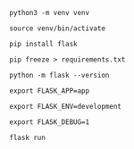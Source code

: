 
`python3 -m venv venv`

`source venv/bin/activate`

`pip install flask`


`pip freeze > requirements.txt`

`python -m flask --version`

`export FLASK_APP=app`


`export FLASK_ENV=development`


`export FLASK_DEBUG=1`


`flask run`

